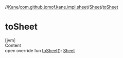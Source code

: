 //[Kane](../../index.md)/[com.github.jomof.kane.impl.sheet](../index.md)/[Sheet](index.md)/[toSheet](to-sheet.md)



# toSheet  
[jvm]  
Content  
open override fun [toSheet](to-sheet.md)(): [Sheet](index.md)  



